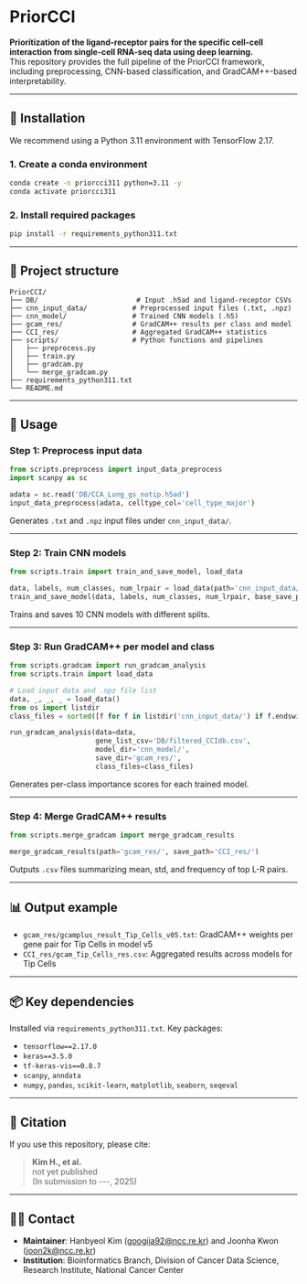 # PriorCCI

**Prioritization of the ligand-receptor pairs for the specific cell-cell interaction from single-cell RNA-seq data using deep learning.**  
This repository provides the full pipeline of the PriorCCI framework, including preprocessing, CNN-based classification, and GradCAM++-based interpretability.

---

## 🔧 Installation

We recommend using a Python 3.11 environment with TensorFlow 2.17.

### 1. Create a conda environment
```bash
conda create -n priorcci311 python=3.11 -y
conda activate priorcci311
```

### 2. Install required packages
```bash
pip install -r requirements_python311.txt
```

---

## 📁 Project structure

```
PriorCCI/
├── DB/                        # Input .h5ad and ligand-receptor CSVs
├── cnn_input_data/           # Preprocessed input files (.txt, .npz)
├── cnn_model/                # Trained CNN models (.h5)
├── gcam_res/                 # GradCAM++ results per class and model
├── CCI_res/                  # Aggregated GradCAM++ statistics
├── scripts/                  # Python functions and pipelines
│   ├── preprocess.py
│   ├── train.py
│   ├── gradcam.py
│   └── merge_gradcam.py
├── requirements_python311.txt
└── README.md
```

---

## 🧬 Usage

### Step 1: Preprocess input data

```python
from scripts.preprocess import input_data_preprocess
import scanpy as sc

adata = sc.read('DB/CCA_Lung_gs_notip.h5ad')
input_data_preprocess(adata, celltype_col='cell_type_major')
```

Generates `.txt` and `.npz` input files under `cnn_input_data/`.

---

### Step 2: Train CNN models

```python
from scripts.train import train_and_save_model, load_data

data, labels, num_classes, num_lrpair = load_data(path='cnn_input_data/')
train_and_save_model(data, labels, num_classes, num_lrpair, base_save_path='cnn_model/')
```

Trains and saves 10 CNN models with different splits.

---

### Step 3: Run GradCAM++ per model and class

```python
from scripts.gradcam import run_gradcam_analysis
from scripts.train import load_data

# Load input data and .npz file list
data, _, _, _ = load_data()
from os import listdir
class_files = sorted([f for f in listdir('cnn_input_data/') if f.endswith('.npz')])

run_gradcam_analysis(data=data,
                     gene_list_csv='DB/filtered_CCIdb.csv',
                     model_dir='cnn_model/',
                     save_dir='gcam_res/',
                     class_files=class_files)
```

Generates per-class importance scores for each trained model.

---

### Step 4: Merge GradCAM++ results

```python
from scripts.merge_gradcam import merge_gradcam_results

merge_gradcam_results(path='gcam_res/', save_path='CCI_res/')
```

Outputs `.csv` files summarizing mean, std, and frequency of top L-R pairs.

---

## 📊 Output example

- `gcam_res/gcamplus_result_Tip_Cells_v05.txt`: GradCAM++ weights per gene pair for Tip Cells in model v5
- `CCI_res/gcam_Tip_Cells_res.csv`: Aggregated results across models for Tip Cells

---

## 📦 Key dependencies

Installed via `requirements_python311.txt`. Key packages:

- `tensorflow==2.17.0`
- `keras==3.5.0`
- `tf-keras-vis==0.8.7`
- `scanpy`, `anndata`
- `numpy`, `pandas`, `scikit-learn`, `matplotlib`, `seaborn`, `seqeval`

---

## 📌 Citation

If you use this repository, please cite:

> **Kim H., et al.**  
> not yet published  
> (In submission to ---, 2025)

---

## 🧑‍💻 Contact

- **Maintainer**: Hanbyeol Kim (googija92@ncc.re.kr) and Joonha Kwon (joon2k@ncc.re.kr)
- **Institution**: Bioinformatics Branch, Division of Cancer Data Science, Research Institute, National Cancer Center
